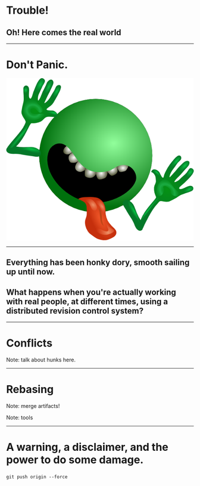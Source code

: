 # Trouble!

## Oh! Here comes the real world

---

# Don't Panic.
[![](images/dont_panic.png)](http://en.wikipedia.org/wiki/The_Hitchhiker's_Guide_to_the_Galaxy)

---

## Everything has been honky dory, smooth sailing up until now.


## What happens when you're actually working with real people, at different times, using a **distributed** revision control system?

---

# Conflicts

Note: talk about hunks here.

---

# Rebasing

Note: merge artifacts!

Note: tools

---

# A warning, a disclaimer, and the power to do some damage.

`git push origin --force`

